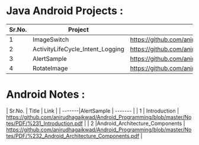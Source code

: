 # Java Android Projects :
| Sr.No. |     Project     |             Link              |
| -------|---------------- | ----------------------------- |
| 1      |   ImageSwitch   | https://github.com/anirudhagaikwad/Android_Programming/tree/master/Projects/Java/ImageSwitch |
| 2      |ActivityLifeCycle_Intent_Logging  | https://github.com/anirudhagaikwad/Android_Programming/tree/master/Projects/Java/ActivityLifeCycle_Intent |
| 3      |AlertSample  | https://github.com/anirudhagaikwad/Android_Programming/tree/master/Projects/Java/AlertSample |
| 4      | RotateImage | https://github.com/anirudhagaikwad/Android_Programming/tree/master/Projects/Java/RotateImage |

# Android Notes :
| Sr.No. |     Title     |             Link              |
| -------|AlertSample | ------- |
| 1      |   Introduction  | https://github.com/anirudhagaikwad/Android_Programming/blob/master/Notes/PDF/%231_Introduction.pdf |
| 2      |Android_Architecture_Components  | https://github.com/anirudhagaikwad/Android_Programming/blob/master/Notes/PDF/%232_Android_Architecture_Components.pdf |



